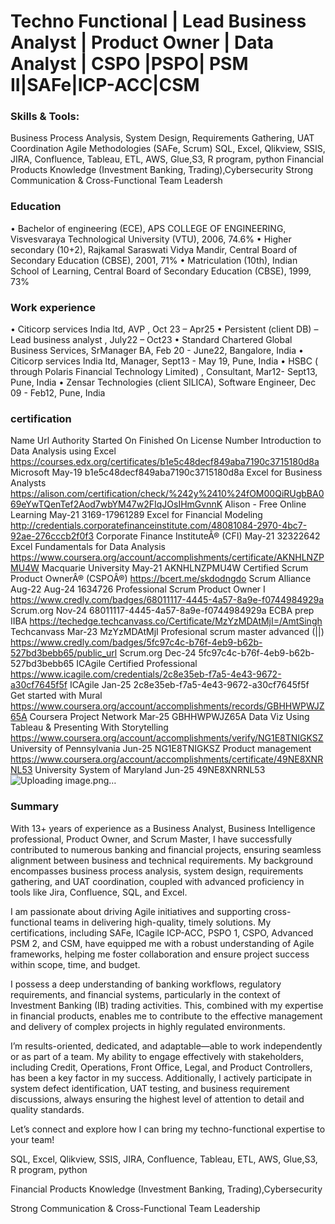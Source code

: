 # Techno Functional | Lead Business Analyst | Product Owner | Data Analyst | CSPO |PSPO| PSM II|SAFe|ICP-ACC|CSM

### Skills & Tools:

Business Process Analysis, System Design, Requirements
 Gathering, UAT Coordination
 Agile Methodologies (SAFe, Scrum)
 SQL, Excel, Qlikview, SSIS, JIRA, Confluence, Tableau, ETL, AWS,
 Glue,S3, R program, python
 Financial Products Knowledge (Investment Banking,
 Trading),Cybersecurity 
Strong Communication & Cross-Functional Team Leadersh

### Education
•	Bachelor of engineering (ECE), APS COLLEGE OF ENGINEERING, Visvesvaraya Technological University (VTU), 2006, 74.6% 
•	Higher secondary (10+2), Rajkamal Saraswati Vidya Mandir, Central Board of Secondary Education (CBSE), 2001, 71%
•	Matriculation (10th), Indian School of Learning, Central Board of Secondary Education (CBSE), 1999, 73%

### Work experience
•	Citicorp services India ltd, AVP , Oct 23 – Apr25
•	Persistent (client DB) – Lead business analyst , July22 – Oct23 
•	Standard Chartered Global Business Services, SrManager BA, Feb 20 - June22, Bangalore, India
•	Citicorp services India ltd, Manager, Sept13 - May 19, Pune, India
•	HSBC ( through Polaris Financial Technology Limited) , Consultant, Mar12- Sept13, Pune, India
•	Zensar Technologies (client SILICA), Software Engineer, Dec 09 - Feb12, Pune, India

### certification

Name	Url	Authority	Started On	Finished On	License Number
Introduction to Data Analysis using Excel	https://courses.edx.org/certificates/b1e5c48decf849aba7190c3715180d8a	Microsoft	May-19		b1e5c48decf849aba7190c3715180d8a
Excel for Business Analysts	https://alison.com/certification/check/%242y%2410%24fOM00QiRUgbBA069eYwTQenTef2Aod7wbYM47w2FIqJOsIHmGvnnK	Alison - Free Online Learning	May-21		3169-17961289
Excel for Financial Modeling	http://credentials.corporatefinanceinstitute.com/48081084-2970-4bc7-92ae-276cccb2f0f3	Corporate Finance InstituteÂ® (CFI)	May-21		32322642
Excel Fundamentals for Data Analysis	https://www.coursera.org/account/accomplishments/certificate/AKNHLNZPMU4W	Macquarie University	May-21		AKNHLNZPMU4W
Certified Scrum Product OwnerÂ® (CSPOÂ®)	https://bcert.me/skdodngdo	Scrum Alliance	Aug-22	Aug-24	1634726
Professional Scrum Product Owner I	https://www.credly.com/badges/68011117-4445-4a57-8a9e-f0744984929a	Scrum.org	Nov-24		68011117-4445-4a57-8a9e-f0744984929a
ECBA prep IIBA	https://techedge.techcanvass.co/Certificate/MzYzMDAtMjI=/AmtSingh	Techcanvass	Mar-23		MzYzMDAtMjI
Profesional scrum master advanced (||)	https://www.credly.com/badges/5fc97c4c-b76f-4eb9-b62b-527bd3bebb65/public_url	Scrum.org	Dec-24		5fc97c4c-b76f-4eb9-b62b-527bd3bebb65
ICAgile Certified Professional	https://www.icagile.com/credentials/2c8e35eb-f7a5-4e43-9672-a30cf7645f5f	ICAgile	Jan-25		2c8e35eb-f7a5-4e43-9672-a30cf7645f5f
Get started with Mural	https://www.coursera.org/account/accomplishments/records/GBHHWPWJZ65A	Coursera Project Network	Mar-25		GBHHWPWJZ65A
Data Viz Using Tableau & Presenting With Storytelling	https://www.coursera.org/account/accomplishments/verify/NG1E8TNIGKSZ	University of Pennsylvania	Jun-25		NG1E8TNIGKSZ
Product management 	https://www.coursera.org/account/accomplishments/certificate/49NE8XNRNL53	University System of Maryland	Jun-25		49NE8XNRNL53
![Uploading image.png…]()


### Summary
With 13+ years of experience as a Business Analyst, Business Intelligence professional, Product Owner, and Scrum Master, I have successfully contributed to numerous banking and financial projects, ensuring seamless alignment between business and technical requirements. My background encompasses business process analysis, system design, requirements gathering, and UAT coordination, coupled with advanced proficiency in tools like Jira, Confluence, SQL, and Excel.

I am passionate about driving Agile initiatives and supporting cross-functional teams in delivering high-quality, timely solutions. My certifications, including SAFe, ICagile ICP-ACC, PSPO 1, CSPO, Advanced PSM 2, and CSM, have equipped me with a robust understanding of Agile frameworks, helping me foster collaboration and ensure project success within scope, time, and budget.

I possess a deep understanding of banking workflows, regulatory requirements, and financial systems, particularly in the context of Investment Banking (IB) trading activities. This, combined with my expertise in financial products, enables me to contribute to the effective management and delivery of complex projects in highly regulated environments.

I’m results-oriented, dedicated, and adaptable—able to work independently or as part of a team. My ability to engage effectively with stakeholders, including Credit, Operations, Front Office, Legal, and Product Controllers, has been a key factor in my success. Additionally, I actively participate in system defect identification, UAT testing, and business requirement discussions, always ensuring the highest level of attention to detail and quality standards.

Let’s connect and explore how I can bring my techno-functional expertise to your team!



SQL, Excel, Qlikview, SSIS, JIRA, Confluence, Tableau, ETL, AWS, Glue,S3, R program, python

Financial Products Knowledge (Investment Banking, Trading),Cybersecurity 

Strong Communication & Cross-Functional Team Leadership
